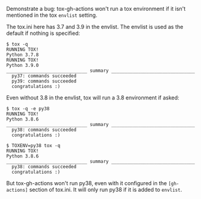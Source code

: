 Demonstrate a bug: tox-gh-actions won't run a tox environment if it isn't mentioned in the tox `envlist` setting.

The tox.ini here has 3.7 and 3.9 in the envlist. The envlist is used as the default if nothing is specified:

```
$ tox -q
RUNNING TOX!
Python 3.7.8
RUNNING TOX!
Python 3.9.0
______________________________ summary _______________________________
  py37: commands succeeded
  py39: commands succeeded
  congratulations :)
```

Even without 3.8 in the envlist, tox will run a 3.8 environment if asked:

```
$ tox -q -e py38
RUNNING TOX!
Python 3.8.6
______________________________ summary _______________________________
  py38: commands succeeded
  congratulations :)

$ TOXENV=py38 tox -q
RUNNING TOX!
Python 3.8.6
______________________________ summary _______________________________
  py38: commands succeeded
  congratulations :)

```

But tox-gh-actions won't run py38, even with it configured in the `[gh-actions]` section of tox.ini.  It will only run py38 if it is added to `envlist`.
